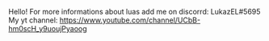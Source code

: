 Hello!
For more informations about luas add me on discorrd: LukazEL#5695
My yt channel: https://www.youtube.com/channel/UCbB-hm0scH_y9uoujPyaoog
